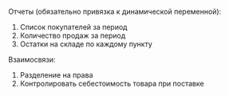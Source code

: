 Отчеты (обязательно привязка к динамической переменной):

1. Список покупателей за период
2. Количество продаж за период
3. Остатки на складе по каждому пункту

Взаимосвязи:

1. Разделение на права
2. Контролировать себестоимость товара при поставке
